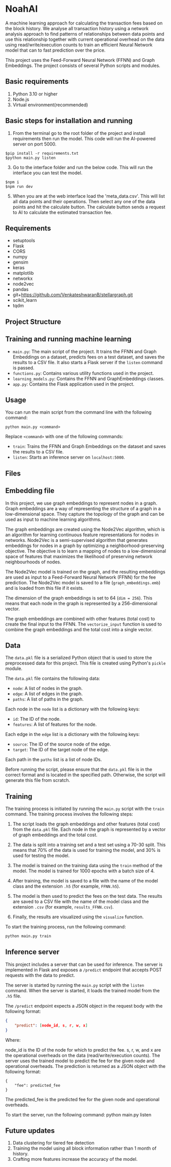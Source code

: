 # NoahAI

A machine learning approach for calculating the transaction fees based on the block history. We analyse all transaction history using a network analysis approach to find patterns of relationships between data points and use this relationship together with current operational overhead on the data using read/write/execution counts to train an efficient Neural Network model that can to fast prediction over the price.



This project uses the Feed-Forward Neural Network (FFNN) and Graph Embeddings. The project consists of several Python scripts and modules.
## Basic requirements
1. Python 3.10 or higher
2. Node.js
3. Virtual environment(recommended)
## Basic steps for installation and running
1. From the terminal go to the root folder of the project and install requirements then run the model. This code will run the  AI-powered server on port 5000.
```
$pip install -r requirements.txt
$python main.py listen
```
3. Go to the interface folder and run the below code. This will run the interface you can test the model.
```
$npm i
$npm run dev
```
5. When you are at the web interface load the 'meta_data.csv'. This will list all data points and their operations. Then select any one of the data points and hit the calculate button. The calculate button sends a request to AI to calculate the estimated transaction fee.

## Requirements

- setuptools
- Flask
- CORS
- numpy
- gensim
- keras
- matplotlib
- networkx
- node2vec
- pandas
- git+https://github.com/VenkateshwaranB/stellargraph.git
- scikit_learn
- tqdm


## Project Structure

## Training and running machine learning

- `main.py`: The main script of the project. It trains the FFNN and Graph Embeddings on a dataset, predicts fees on a test dataset, and saves the results to a CSV file. It also starts a Flask server if the `listen` command is passed.
- `functions.py`: Contains various utility functions used in the project.
- `learning_models.py`: Contains the FFNN and GraphEmbeddings classes.
- `app.py`: Contains the Flask application used in the project.

## Usage

You can run the main script from the command line with the following command:

```
python main.py <command>
```

Replace `<command>` with one of the following commands:

- `train`: Trains the FFNN and Graph Embeddings on the dataset and saves the results to a CSV file.
- `listen`: Starts an inference server on `localhost:5000`.

## Files

## Embedding file

In this project, we use graph embeddings to represent nodes in a graph. Graph embeddings are a way of representing the structure of a graph in a low-dimensional space. They capture the topology of the graph and can be used as input to machine learning algorithms.

The graph embeddings are created using the Node2Vec algorithm, which is an algorithm for learning continuous feature representations for nodes in networks. Node2Vec is a semi-supervised algorithm that generates embeddings for nodes in a graph by optimizing a neighborhood-preserving objective. The objective is to learn a mapping of nodes to a low-dimensional space of features that maximizes the likelihood of preserving network neighbourhoods of nodes.

The Node2Vec model is trained on the graph, and the resulting embeddings are used as input to a Feed-Forward Neural Network (FFNN) for the fee prediction. The Node2Vec model is saved to a file (`graph_embeddings.emb`) and is loaded from this file if it exists.

The dimension of the graph embeddings is set to 64 (`dim = 256`). This means that each node in the graph is represented by a 256-dimensional vector.

The graph embeddings are combined with other features (total cost) to create the final input to the FFNN. The `vectorize_input` function is used to combine the graph embeddings and the total cost into a single vector.

## Data
The `data.pkl` file is a serialized Python object that is used to store the preprocessed data for this project. This file is created using Python's `pickle` module.

The `data.pkl` file contains the following data:

- `node`: A list of nodes in the graph.
- `edge`: A list of edges in the graph.
- `paths`: A list of paths in the graph.

Each node in the `node` list is a dictionary with the following keys:

- `id`: The ID of the node.
- `features`: A list of features for the node.

Each edge in the `edge` list is a dictionary with the following keys:

- `source`: The ID of the source node of the edge.
- `target`: The ID of the target node of the edge.

Each path in the `paths` list is a list of node IDs.

Before running the script, please ensure that the `data.pkl` file is in the correct format and is located in the specified path. Otherwise, the script will generate this file from scratch.

## Training
The training process is initiated by running the `main.py` script with the `train` command. The training process involves the following steps:

1. The script loads the graph embeddings and other features (total cost) from the `data.pkl` file. Each node in the graph is represented by a vector of graph embeddings and the total cost.

2. The data is split into a training set and a test set using a 70-30 split. This means that 70% of the data is used for training the model, and 30% is used for testing the model.

3. The model is trained on the training data using the `train` method of the model. The model is trained for 1000 epochs with a batch size of 4.

4. After training, the model is saved to a file with the name of the model class and the extension `.h5` (for example, `FFNN.h5`).

5. The model is then used to predict the fees on the test data. The results are saved to a CSV file with the name of the model class and the extension `.csv` (for example, `results_FFNN.csv`).

6. Finally, the results are visualized using the `visualize` function.

To start the training process, run the following command:

```bash
python main.py train 
```

## **Inference server**
This project includes a server that can be used for inference. The server is implemented in Flask and exposes a `/predict` endpoint that accepts POST requests with the data to predict.

The server is started by running the `main.py` script with the `listen` command. When the server is started, it loads the trained model from the `.h5` file.

The `/predict` endpoint expects a JSON object in the request body with the following format:

```json
{
    "predict": [node_id, s, r, w, x]
}

```
Where:

node_id is the ID of the node for which to predict the fee.
s, r, w, and x are the operational overheads on the data (read/write/execution counts).
The server uses the trained model to predict the fee for the given node and operational overheads. The prediction is returned as a JSON object with the following format:
```
{
    "fee": predicted_fee
}
```
The predicted_fee is the predicted fee for the given node and operational overheads.

To start the server, run the following command:
python main.py listen

## **Future updates**

1. Data clustering for tiered fee detection
2. Training the model using all block information rather than 1 month of history.
3. Crafting more features increase the accuracy of the model.

